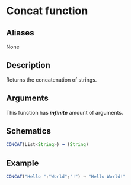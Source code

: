 # Concat function

## Aliases

None

## Description

Returns the concatenation of strings.

## Arguments

This function has **_infinite_** amount of arguments.

## Schematics

```js
CONCAT(List<String>) → (String)
```

## Example

```js
CONCAT("Hello ";"World";"!") → "Hello World!"
```
